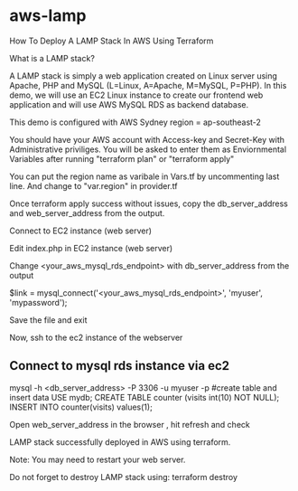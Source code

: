 # aws-lamp
How To Deploy A LAMP Stack In AWS Using Terraform


What is a LAMP stack?

A LAMP stack is simply a web application created on Linux server using Apache, PHP and MySQL (L=Linux, A=Apache, M=MySQL, P=PHP). In this demo, we will use an EC2 Linux instance to create our frontend web application and will use AWS MySQL RDS as backend database.

This demo is configured with AWS Sydney region = ap-southeast-2

You should have your AWS account with Access-key and Secret-Key with Administrative priviliges. You will be asked to enter them as Enviornmental Variables after running "terraform plan" or "terraform apply"

You can put the region name as varibale in Vars.tf by uncommenting last line. And change to "var.region" in provider.tf

Once terraform apply success without issues, copy the db_server_address and web_server_address from the output.

Connect to EC2 instance (web server)

Edit index.php in EC2 instance (web server)

Change <your_aws_mysql_rds_endpoint> with db_server_address from the output

$link = mysql_connect('<your_aws_mysql_rds_endpoint>', 'myuser', 'mypassword');

Save the file and exit

Now, ssh to the ec2 instance of the webserver

## Connect to mysql rds instance via ec2
mysql -h <db_server_address> -P 3306 -u myuser -p
#create table and insert data
USE mydb;
CREATE TABLE counter (visits int(10) NOT NULL);
INSERT INTO counter(visits) values(1);

Open web_server_address in the browser , hit refresh and check

LAMP stack successfully deployed in AWS using terraform.

Note: You may need to restart your web server.

Do not forget to destroy LAMP stack using: terraform destroy




